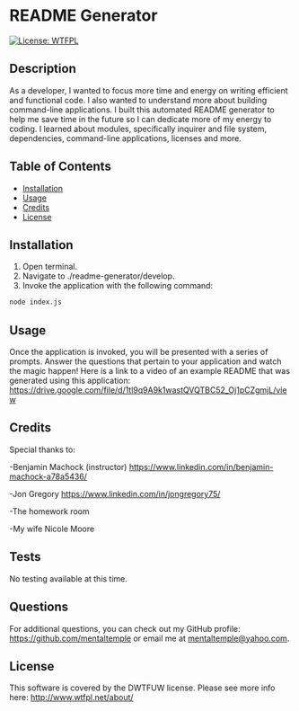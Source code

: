 # README Generator

[![License: WTFPL](https://img.shields.io/badge/License-WTFPL-brightgreen.svg)](http://www.wtfpl.net/about/)

## Description

As a developer, I wanted to focus more time and energy on writing efficient and functional code. I also wanted to understand more about building command-line applications. I built this automated README generator to help me save time in the future so I can dedicate more of my energy to coding. I learned about modules, specifically inquirer and file system, dependencies, command-line applications, licenses and more.

## Table of Contents

- [Installation](#installation)
- [Usage](#usage)
- [Credits](#credits)
- [License](#license)

## Installation

1. Open terminal.
2. Navigate to ./readme-generator/develop.
3. Invoke the application with the following command:

```bash
node index.js
```

## Usage

Once the application is invoked, you will be presented with a series of prompts. Answer the questions that pertain to your application and watch the magic happen! Here is a link to a video of an example README that was generated using this application: https://drive.google.com/file/d/1tl9q9A9k1wastQVQTBC52_Oj1pCZgmjL/view

## Credits

Special thanks to:

-Benjamin Machock (instructor) https://www.linkedin.com/in/benjamin-machock-a78a5436/

-Jon Gregory https://www.linkedin.com/in/jongregory75/

-The homework room

-My wife Nicole Moore

## Tests

No testing available at this time.

## Questions

For additional questions, you can check out my GitHub profile: https://github.com/mentaltemple or email me at mentaltemple@yahoo.com.

## License

This software is covered by the DWTFUW license. Please see more info here: http://www.wtfpl.net/about/
